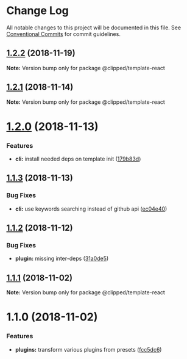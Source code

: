 # Change Log

All notable changes to this project will be documented in this file.
See [Conventional Commits](https://conventionalcommits.org) for commit guidelines.

## [1.2.2](https://github.com/clippedjs/clipped/compare/@clipped/template-react@1.2.1...@clipped/template-react@1.2.2) (2018-11-19)

**Note:** Version bump only for package @clipped/template-react





<a name="1.2.1"></a>
## [1.2.1](https://github.com/clippedjs/clipped/compare/@clipped/template-react@1.2.0...@clipped/template-react@1.2.1) (2018-11-14)

**Note:** Version bump only for package @clipped/template-react





<a name="1.2.0"></a>
# [1.2.0](https://github.com/clippedjs/clipped/compare/@clipped/template-react@1.1.3...@clipped/template-react@1.2.0) (2018-11-13)


### Features

* **cli:** install needed deps on template init ([179b83d](https://github.com/clippedjs/clipped/commit/179b83d))





<a name="1.1.3"></a>
## [1.1.3](https://github.com/clippedjs/clipped/compare/@clipped/template-react@1.1.2...@clipped/template-react@1.1.3) (2018-11-13)


### Bug Fixes

* **cli:** use keywords searching instead of github api ([ec04e40](https://github.com/clippedjs/clipped/commit/ec04e40))





<a name="1.1.2"></a>
## [1.1.2](https://github.com/clippedjs/clipped/compare/@clipped/template-react@1.1.1...@clipped/template-react@1.1.2) (2018-11-12)


### Bug Fixes

* **plugin:** missing inter-deps ([31a0de5](https://github.com/clippedjs/clipped/commit/31a0de5))





<a name="1.1.1"></a>
## [1.1.1](https://github.com/clippedjs/clipped/compare/@clipped/template-react@1.1.0...@clipped/template-react@1.1.1) (2018-11-02)

**Note:** Version bump only for package @clipped/template-react





<a name="1.1.0"></a>
# 1.1.0 (2018-11-02)


### Features

* **plugins:** transform various plugins from presets ([fcc5dc6](https://github.com/clippedjs/clipped/commit/fcc5dc6))
